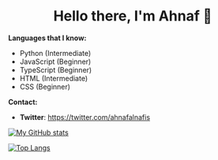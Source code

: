 <h1 align=center>Hello there, I'm Ahnaf 👋</h1>

**Languages that I know:**

- Python (Intermediate)
- JavaScript (Beginner)
- TypeScript (Beginner)
- HTML (Intermediate)
- CSS (Beginner)

**Contact:**

- **Twitter**: https://twitter.com/ahnafalnafis

[![My GitHub stats](https://github-readme-stats.vercel.app/api?username=ahnafalnafis&show_icons=true&count_private=true)](https://github.com/anuraghazra/github-readme-stats)

[![Top Langs](https://github-readme-stats.vercel.app/api/top-langs/?username=ahnafalnafis&)](https://github.com/anuraghazra/github-readme-stats)
